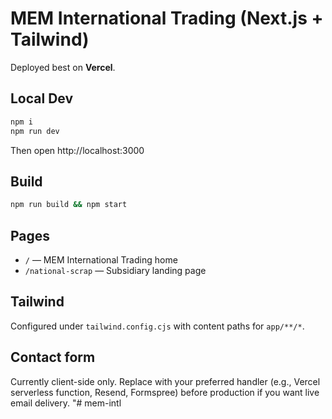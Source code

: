 # MEM International Trading (Next.js + Tailwind)

Deployed best on **Vercel**.

## Local Dev
```bash
npm i
npm run dev
```
Then open http://localhost:3000

## Build
```bash
npm run build && npm start
```

## Pages
- `/` — MEM International Trading home
- `/national-scrap` — Subsidiary landing page

## Tailwind
Configured under `tailwind.config.cjs` with content paths for `app/**/*`.

## Contact form
Currently client-side only. Replace with your preferred handler (e.g., Vercel serverless function, Resend, Formspree) before production if you want live email delivery.
"# mem-intl
